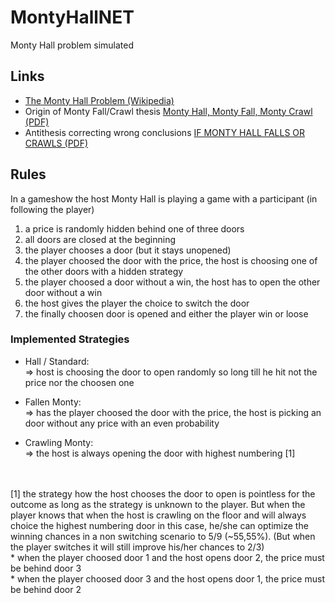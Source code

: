 # MontyHallNET
Monty Hall problem simulated

## Links
* [The Monty Hall Problem (Wikipedia)](https://en.wikipedia.org/wiki/Monty_Hall_problem)
* Origin of Monty Fall/Crawl thesis [Monty Hall, Monty Fall, Monty Crawl (PDF)](http://probability.ca/jeff/writing/montyfall.pdf)
* Antithesis correcting wrong conclusions [IF MONTY HALL FALLS OR CRAWLS (PDF)](https://core.ac.uk/reader/33263120)

## Rules
In a gameshow the host Monty Hall is playing a game with a participant (in following the player)
1. a price is randomly hidden behind one of three doors
2. all doors are closed at the beginning
3. the player chooses a door (but it stays unopened)
4. the player choosed the door with the price, the host is choosing one of the other doors with a hidden strategy
5. the player choosed a door without a win, the host has to open the other door without a win
6. the host gives the player the choice to switch the door
7. the finally choosen door is opened and either the player win or loose

### Implemented Strategies 
* Hall / Standard:<br>
=> host is choosing the door to open randomly so long till he hit not the price nor the choosen one

* Fallen Monty:<br>
=> has the player choosed the door with the price, the host is picking an door without any price with an even probability

* Crawling Monty:<br>
=> the host is always opening the door with highest numbering [1]<br>
<br>
<br>
[1] the strategy how the host chooses the door to open is pointless for the outcome as long as the strategy is unknown to the player.
But when the player knows that when the host is crawling on the floor and will always choice the highest numbering door in this case, 
he/she can optimize the winning chances in a non switching scenario to 5/9 (~55,55%). 
(But when the player switches it will still improve his/her chances to 2/3)<br>
  * when the player choosed door 1 and the host opens door 2, the price must be behind door 3<br>
  * when the player choosed door 3 and the host opens door 1, the price must be behind door 2

